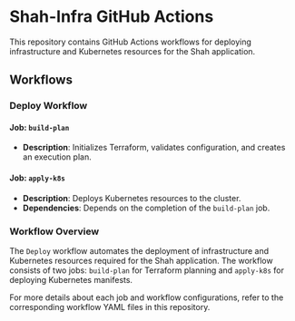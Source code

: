 # Shah-Infra GitHub Actions

This repository contains GitHub Actions workflows for deploying infrastructure and Kubernetes resources for the Shah application.

## Workflows

### Deploy Workflow

#### Job: `build-plan`
- **Description**: Initializes Terraform, validates configuration, and creates an execution plan.

#### Job: `apply-k8s`
- **Description**: Deploys Kubernetes resources to the cluster.
- **Dependencies**: Depends on the completion of the `build-plan` job.

### Workflow Overview

The `Deploy` workflow automates the deployment of infrastructure and Kubernetes resources required for the Shah application. The workflow consists of two jobs: `build-plan` for Terraform planning and `apply-k8s` for deploying Kubernetes manifests.

For more details about each job and workflow configurations, refer to the corresponding workflow YAML files in this repository.
